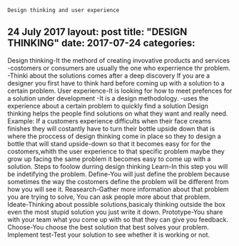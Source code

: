 ﻿	Design thinking and user experience
24 July 2017
layout: post
title: "DESIGN THINKING"
date: 2017-07-24
categories: 
---

Design thinking-It the methord of creating invovative products and services
                            -costomers or consumers are usually the one who experrience thr problem.
                            -Thinki about the solutions comes after a deep discovery
If you are a designer you first have to think hard before coming up with a solution to a certain problem.
User experience-It is looking for how to meet prefences for a solution under development
                            -It is a design methodology.
		     -uses the experience about a certain problem to quickly find a solution
Design thinking helps the people find solutions on what they want and really need.
Example:
If a customers experience difficults when their face creams finishes they will costantly have to turn their bottle upside down that is where the proccess of design thinking come in place so they to design a bottle that will stand upside-down so that it becomes easy for for the costomers,whith the user experience to that specific problem maybe they grow up facing the same problem it becomes easy to come up with a solution.
Steps to foolow durring design thinking
Learn-In this step you will be indetifying the problem.
Define-You will just define the problem because sometimes the way the costomers define the
              problem will be different from how you will see it. 
Reasearch-Gather more information about that problem you are trying to solve, You can ask people 
                   more about that problem.
Ideate-Thinking about possible solutions,basicaly thinking outside the box even the most stupid          	solution you just write it down.
Prototype-You share with your team what you come up with so that they can give you feedback.
Choose-You choose the best solution that best solves your problem.
Implement test-Test your solution to see whether it is working or not.

